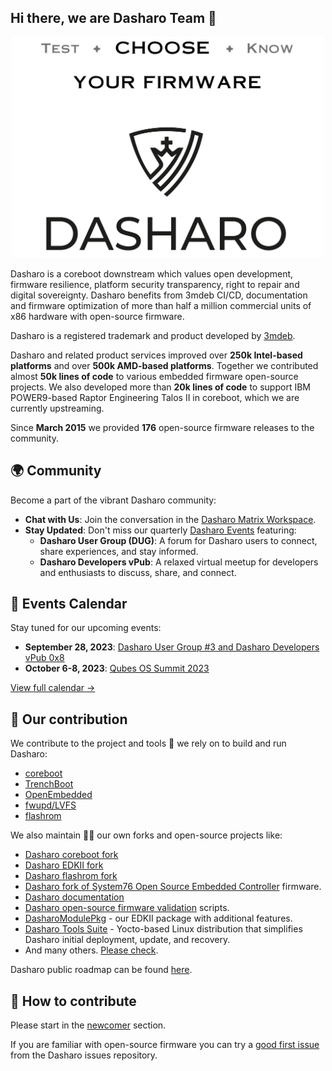 ## Hi there, we are Dasharo Team  👋

<p align="center">
<img src="https://raw.githubusercontent.com/Dasharo/.github/main/profile/images/logo-bar.png" width="500" align=center/>
</p>

Dasharo is a coreboot downstream which values open development, firmware
resilience, platform security transparency, right to repair and digital
sovereignty. Dasharo benefits from 3mdeb CI/CD, documentation and firmware
optimization of more than half a million commercial units of x86 hardware with
open-source firmware.

Dasharo is a registered trademark and product developed by
[3mdeb](https://github.com/3mdeb).

Dasharo and related product services improved over **250k Intel-based
platforms** and over **500k AMD-based platforms**. Together we contributed
almost **50k lines of code** to various embedded firmware open-source projects.
We also developed more than **20k lines of code** to support IBM POWER9-based
Raptor Engineering Talos II in coreboot, which we are currently upstreaming.

<!-- data checkpoint  13.09.2023 -->

Since **March 2015** we provided **176** open-source firmware releases to the
community.

<!--

- TBD - provide more statistics

-->

## 🌍 Community

Become a part of the vibrant Dasharo community:

- **Chat with Us**: Join the conversation in the [Dasharo Matrix
  Workspace](https://matrix.to/#/#dasharo:matrix.org).
- **Stay Updated**: Don't miss our quarterly [Dasharo
  Events](https://vpub.dasharo.com/) featuring:
    + **Dasharo User Group (DUG)**: A forum for Dasharo users to connect, share
      experiences, and stay informed.
    + **Dasharo Developers vPub**: A relaxed virtual meetup for developers and
      enthusiasts to discuss, share, and connect.

## 📅 Events Calendar

Stay tuned for our upcoming events:

- **September 28, 2023**: [Dasharo User Group #3 and Dasharo Developers vPub
  0x8](https://vpub.dasharo.com/e/8/dasharo-user-group-3)
- **October 6-8, 2023**: [Qubes OS Summit
  2023](https://qubesos.3mdeb.com)

[View full calendar →](https://vpub.dasharo.com)

## 👥 Our contribution

We contribute to the project and tools 🔧 we rely on to build and run Dasharo:

* [coreboot](https://doc.coreboot.org/contributing/index.html)
* [TrenchBoot](https://trenchboot.org/documentation/CONTRIBUTING/)
* [OpenEmbedded](https://www.openembedded.org/wiki/How_to_submit_a_patch_to_OpenEmbedded)
* [fwupd/LVFS](https://github.com/fwupd/fwupd)
* [flashrom](https://www.flashrom.org/Development_Guidelines)

<!--
* [Tianocore EDKII](https://www.tianocore.org/contrib/)
-->

We also maintain 🧙‍♂️ our own forks and open-source projects like:

* [Dasharo coreboot fork](https://github.com/Dasharo/coreboot)
* [Dasharo EDKII fork](https://github.com/Dasharo/edk2)
* [Dasharo flashrom fork](https://github.com/Dasharo/flashrom)
* [Dasharo fork of System76 Open Source Embedded Controller](https://github.com/Dasharo/ec) 
  firmware.
* [Dasharo documentation](https://github.com/Dasharo/docs)
* [Dasharo open-source firmware validation](https://github.com/Dasharo/open-source-firmware-validation) 
  scripts.
* [DasharoModulePkg](https://github.com/Dasharo/DasharoModulePkg) - our EDKII
  package with additional features.
* [Dasharo Tools Suite](https://github.com/Dasharo/meta-dts) - Yocto-based
  Linux distribution that simplifies Dasharo initial deployment, update, and
  recovery.
* And many others. [Please check](https://github.com/orgs/Dasharo/repositories).

Dasharo public roadmap can be found [here](https://github.com/Dasharo/dasharo-issues/milestones).

## 📘 How to contribute

Please start in the [newcomer](https://docs.dasharo.com/#newcommers) section.

If you are familiar with open-source firmware you can try a [good first
issue](https://github.com/Dasharo/dasharo-issues/issues?q=is%3Aopen+is%3Aissue+label%3A%22good+first+issue%22)
from the Dasharo issues repository.

<!--

**Here are some ideas to get you started:**

🙋‍♀️ A short introduction - what is your organization all about?
🌈 Contribution guidelines - how can the community get involved?
👩‍💻 Useful resources - where can the community find your docs? Is there anything else the community should know?
🍿 Fun facts - what does your team eat for breakfast?
🧙 Remember, you can do mighty things with the power of [Markdown](https://docs.github.com/github/writing-on-github/getting-started-with-writing-and-formatting-on-github/basic-writing-and-formatting-syntax)
-->
